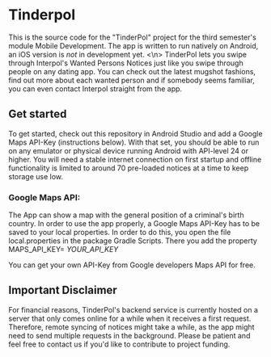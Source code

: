 # Tinderpol
This is the source code for the "TinderPol" project for the third semester's module Mobile Development. 
The app is written to run natively on Android, an iOS version is _not_ in development yet.
<\n>
TinderPol lets you swipe through Interpol's Wanted Persons Notices just like you swipe through people on any dating app. You can check out the latest mugshot fashions, find out more about each wanted person and if somebody seems familiar, you can even contact Interpol straight from the app.

## Get started
To get started, check out this repository in Android Studio and add a Google Maps API-Key (instructions below).
With that set, you should be able to run on any emulator or physical device running Android with API-level 24 or higher.
You will need a stable internet connection on first startup and offline functionality is limited to around 70 pre-loaded notices at a time to keep storage use low.


### Google Maps API:
The App can show a map with the general position of a criminal's birth country. In order to use the app properly, a Google Maps API-Key has to be saved to your local properties.
In order to do this, you open the file local.properties in the package Gradle Scripts. There you add the property
MAPS_API_KEY= _YOUR_API_KEY_

You can get your own API-Key from Google developers Maps API for free.

## Important Disclaimer
For financial reasons, TinderPol's backend service is currently hosted on a server that only comes online for a while when it receives a first request. Therefore, remote syncing of notices might take a while, as the app might need to send multiple requests in the background. Please be patient and feel free to contact us if you'd like to contribute to project funding.
